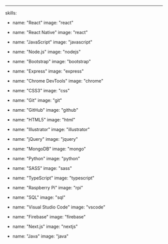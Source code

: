 ---
skills:
  - name: "React"
    image: "react"

  - name: "React Native"
    image: "react"

  - name: "JavaScript"
    image: "javascript"

  - name: "Node.js"
    image: "nodejs"

  - name: "Bootstrap"
    image: "bootstrap"

  - name: "Express"
    image: "express"

  - name: "Chrome DevTools"
    image: "chrome"

  - name: "CSS3"
    image: "css"

  - name: "Git"
    image: "git"

  - name: "GitHub"
    image: "github"

  - name: "HTML5"
    image: "html"

  - name: "Illustrator"
    image: "illustrator"

  - name: "jQuery"
    image: "jquery"

  - name: "MongoDB"
    image: "mongo"

  - name: "Python"
    image: "python"

  - name: "SASS"
    image: "sass"

  - name: "TypeScript"
    image: "typescript"

  - name: "Raspberry Pi"
    image: "rpi"

  - name: "SQL"
    image: "sql"

  - name: "Visual Studio Code"
    image: "vscode"

  - name: "Firebase"
    image: "firebase"

  - name: "Next.js"
    image: "nextjs"
  
  - name: "Java"
    image: "java"